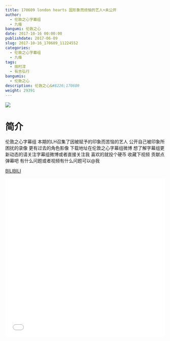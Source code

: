 ```yaml
---
title: 170609 london hearts 因形象而烦恼的艺人+未公开
author: 
  - 伦敦之心字幕组
  - 九條
bangumi: 伦敦之心
date: 2017-10-16 00:00:00
publishdate: 2017-06-09
slug: 2017-10-16_170609_11224552
categories: 
  - 伦敦之心字幕组
  - 九條
tags: 
  - 田村淳
  - 有吉弘行
bangumis: 
  - 伦敦之心
description: 伦敦之心&#8226;170609
weight: 29391
---
```


![](https://i.imgur.com/TPs8Opz.jpg)

# 简介  
伦敦之心字幕组
本期的LH召集了因被赋予的印象而苦恼的艺人 公开自己被印象所困扰的录像 更有过去的角色影像 下载地址在伦敦之心字幕组微博 想了解字幕组更新动态的请关注字幕组微博或者直接关注我 喜欢的就投个硬币 收藏下视频 贡献点弹幕吧 有什么问题或者视频有什么问题可以@我

  [BILIBILI](https://www.bilibili.com/video/av11224552/)


  <iframe src="//www.bilibili.com/html/html5player.html?cid=18565802&aid=11224552" width="100%" height="500" frameborder="0" allowfullscreen="allowfullscreen"></iframe>

